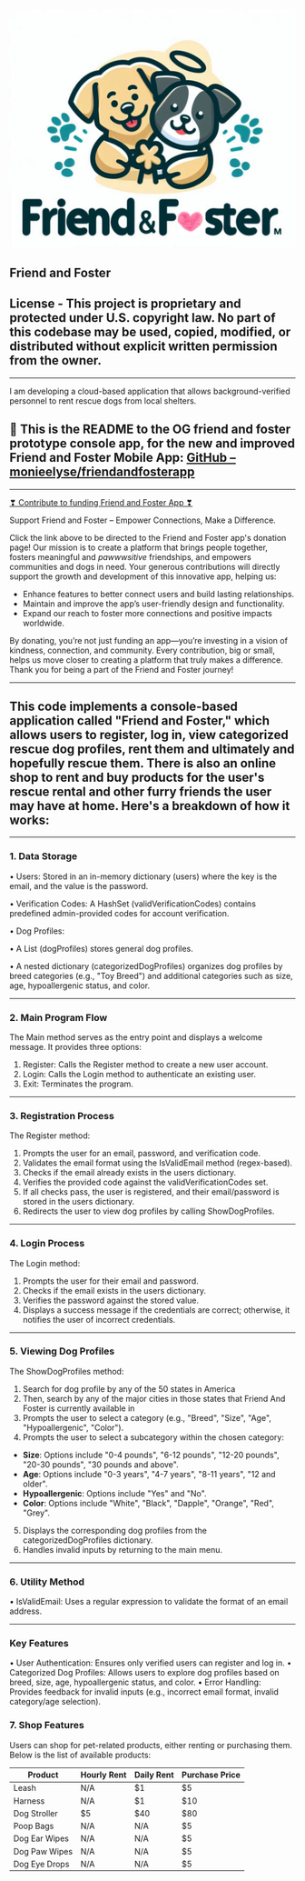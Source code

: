 ![Logo](logo.jpeg)

## Friend and Foster  ##

## License - This project is proprietary and protected under U.S. copyright law.  No part of this codebase may be used, copied, modified, or distributed without explicit written permission from the owner.
-----

I am developing a cloud-based application that allows background-verified personnel to rent rescue dogs from local shelters.

## 🔗 This is the README to the OG friend and foster prototype console app, for the new and improved Friend and Foster **Mobile App**: [GitHub – monieelyse/friendandfosterapp](https://github.com/monieelyse/friendandfosterapp)

___________________

[❣ Contribute to funding Friend and Foster App ❣](https://angelink.com/fundraiser-public/d34d37e7-fa36-4454-97af-86369158125d)

Support Friend and Foster – Empower Connections, Make a Difference.

Click the link above to be directed to the Friend and Foster app's donation page! Our mission is to create a platform that brings people together, fosters meaningful and *pawwwsitive* friendships, and empowers communities and dogs in need. Your generous contributions will directly support the growth and development of this innovative app, helping us:
- Enhance features to better connect users and build lasting relationships.
- Maintain and improve the app’s user-friendly design and functionality.
- Expand our reach to foster more connections and positive impacts worldwide.

By donating, you’re not just funding an app—you’re investing in a vision of kindness, connection, and community. Every contribution, big or small, helps us move closer to creating a platform that truly makes a difference. Thank you for being a part of the Friend and Foster journey! 

____________________

## This code implements a console-based application called "Friend and Foster," which allows users to register, log in, view categorized rescue dog profiles, rent them and ultimately and hopefully rescue them. There is also an online shop to rent and buy products for the user's rescue rental and other furry friends the user may have at home. Here's a breakdown of how it works: ##

---
### 1. Data Storage ###

•	Users: Stored in an in-memory dictionary (users) where the key is the email, and the value is the password.

•	Verification Codes: A HashSet (validVerificationCodes) contains predefined admin-provided codes for account verification.

•	Dog Profiles:

•	A List<string> (dogProfiles) stores general dog profiles.

•	A nested dictionary (categorizedDogProfiles) organizes dog profiles by breed categories (e.g., "Toy Breed") and additional categories such as size, age, hypoallergenic status, and color.

---
### 2. Main Program Flow ###
The Main method serves as the entry point and displays a welcome message. It provides three options:
1.	Register: Calls the Register method to create a new user account.
2.	Login: Calls the Login method to authenticate an existing user.
3.	Exit: Terminates the program.
---
### 3. Registration Process ###
The Register method:
1.	Prompts the user for an email, password, and verification code.
2.	Validates the email format using the IsValidEmail method (regex-based).
3.	Checks if the email already exists in the users dictionary.
4.	Verifies the provided code against the validVerificationCodes set.
5.	If all checks pass, the user is registered, and their email/password is stored in the users dictionary.
6.	Redirects the user to view dog profiles by calling ShowDogProfiles.
---
### 4. Login Process ###
The Login method:
1.	Prompts the user for their email and password.
2.	Checks if the email exists in the users dictionary.
3.	Verifies the password against the stored value.
4.	Displays a success message if the credentials are correct; otherwise, it notifies the user of incorrect credentials.
---
### 5. Viewing Dog Profiles ###
The ShowDogProfiles method:
1.	Search for dog profile by any of the 50 states in America
2.  Then, search by any of the major cities in those states that Friend And Foster is currently available in
3. Prompts the user to select a category (e.g., "Breed", "Size", "Age", "Hypoallergenic", "Color").
4.	Prompts the user to select a subcategory within the chosen category:
   - **Size**: Options include "0-4 pounds", "6-12 pounds", "12-20 pounds", "20-30 pounds", "30 pounds and above".
   - **Age**: Options include "0-3 years", "4-7 years", "8-11 years", "12 and older".
   - **Hypoallergenic**: Options include "Yes" and "No".
   - **Color**: Options include "White", "Black", "Dapple", "Orange", "Red", "Grey".
5.	Displays the corresponding dog profiles from the categorizedDogProfiles dictionary.
6.	Handles invalid inputs by returning to the main menu.
---
### 6. Utility Method ###

•	IsValidEmail: Uses a regular expression to validate the format of an email address.

---
### Key Features ###
•	User Authentication: Ensures only verified users can register and log in.
•	Categorized Dog Profiles: Allows users to explore dog profiles based on breed, size, age, hypoallergenic status, and color.
•	Error Handling: Provides feedback for invalid inputs (e.g., incorrect email format, invalid category/age selection).

### 7. Shop Features ###
Users can shop for pet-related products, either renting or purchasing them. Below is the list of available products:

| Product                     | Hourly Rent | Daily Rent | Purchase Price |
|-----------------------------|-------------|------------|----------------|
| Leash                       | N/A         | $1         | $5             |
| Harness                     | N/A         | $1         | $10            |
| Dog Stroller                | $5          | $40        | $80            |
| Poop Bags                   | N/A         | N/A        | $5             |
| Dog Ear Wipes               | N/A         | N/A        | $5             |
| Dog Paw Wipes               | N/A         | N/A        | $5             |
| Dog Eye Drops               | N/A         | N/A        | $5            

